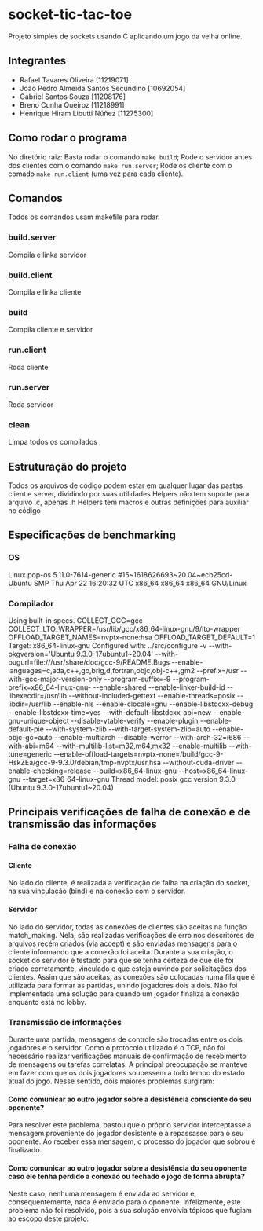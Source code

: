 # socket-tic-tac-toe
Projeto simples de sockets usando C aplicando um jogo da velha online.

## Integrantes
- Rafael Tavares Oliveira [11219071]
- João Pedro Almeida Santos Secundino [10692054]
- Gabriel Santos Souza [11208176]
- Breno Cunha Queiroz [11218991]
- Henrique Hiram Libutti Núñez [11275300]

## Como rodar o programa
No diretório raiz:
Basta rodar o comando `make build`;
Rode o servidor antes dos clientes com o comando `make run.server`;
Rode os cliente com o comado `make run.client` (uma vez para cada cliente).

## Comandos
Todos os comandos usam makefile para rodar.

### build.server
Compila e linka servidor

### build.client
Compila e linka cliente

### build
Compila cliente e servidor

### run.client
Roda cliente

### run.server
Roda servidor

### clean
Limpa todos os compilados

## Estruturação do projeto
Todos os arquivos de código podem estar em qualquer lugar das pastas client e server, dividindo por suas utilidades
Helpers não tem suporte para arquivo .c, apenas .h
Helpers tem macros e outras definições para auxiliar no código

## Especificações de benchmarking
###   OS
Linux pop-os 5.11.0-7614-generic #15~1618626693~20.04~ecb25cd-Ubuntu SMP Thu Apr 22 16:20:32 UTC  x86_64 x86_64 x86_64 GNU/Linux
###   Compilador
Using built-in specs.
COLLECT_GCC=gcc
COLLECT_LTO_WRAPPER=/usr/lib/gcc/x86_64-linux-gnu/9/lto-wrapper
OFFLOAD_TARGET_NAMES=nvptx-none:hsa
OFFLOAD_TARGET_DEFAULT=1
Target: x86_64-linux-gnu
Configured with: ../src/configure -v --with-pkgversion='Ubuntu 9.3.0-17ubuntu1~20.04' --with-bugurl=file:///usr/share/doc/gcc-9/README.Bugs --enable-languages=c,ada,c++,go,brig,d,fortran,objc,obj-c++,gm2 --prefix=/usr --with-gcc-major-version-only --program-suffix=-9 --program-prefix=x86_64-linux-gnu- --enable-shared --enable-linker-build-id --libexecdir=/usr/lib --without-included-gettext --enable-threads=posix --libdir=/usr/lib --enable-nls --enable-clocale=gnu --enable-libstdcxx-debug --enable-libstdcxx-time=yes --with-default-libstdcxx-abi=new --enable-gnu-unique-object --disable-vtable-verify --enable-plugin --enable-default-pie --with-system-zlib --with-target-system-zlib=auto --enable-objc-gc=auto --enable-multiarch --disable-werror --with-arch-32=i686 --with-abi=m64 --with-multilib-list=m32,m64,mx32 --enable-multilib --with-tune=generic --enable-offload-targets=nvptx-none=/build/gcc-9-HskZEa/gcc-9-9.3.0/debian/tmp-nvptx/usr,hsa --without-cuda-driver --enable-checking=release --build=x86_64-linux-gnu --host=x86_64-linux-gnu --target=x86_64-linux-gnu
Thread model: posix
gcc version 9.3.0 (Ubuntu 9.3.0-17ubuntu1~20.04)

## Principais verificações de falha de conexão e de transmissão das informações

### Falha de conexão

#### Cliente
No lado do cliente, é realizada a verificação de falha na criação do socket, na sua vinculação (bind) e na conexão com o servidor.
#### Servidor
No lado do servidor, todas as conexões de clientes são aceitas na função match_making. Nela, são realizadas verificações de erro nos descritores de arquivos recém criados (via accept) e são enviadas mensagens para o cliente informando que a conexão foi aceita. Durante a sua criação, o socket do servidor é testado para que se tenha certeza de que ele foi criado corretamente, vinculado e que esteja ouvindo por solicitações dos clientes.
Assim que são aceitas, as conexões são colocadas numa fila que é utilizada para formar as partidas, unindo jogadores dois a dois. Não foi implementada uma solução para quando um jogador finaliza a conexão enquanto está no lobby.
### Transmissão de informações
Durante uma partida, mensagens de controle são trocadas entre os dois jogadores e o servidor. Como o protocolo utilizado é o TCP, não foi necessário realizar verificações manuais de confirmação de recebimento de mensagens ou tarefas correlatas. A principal preocupação se manteve em fazer com que os dois jogadores soubessem a todo tempo do estado atual do jogo. Nesse sentido, dois maiores problemas surgiram:

#### Como comunicar ao outro jogador sobre a desistência consciente do seu oponente?
Para resolver este problema, bastou que o próprio servidor interceptasse a mensagem proveniente do jogador desistente e a repassasse para o seu oponente. Ao receber essa mensagem, o processo do jogador que sobrou é finalizado.
#### Como comunicar ao outro jogador sobre a desistência do seu oponente caso ele tenha perdido a conexão ou fechado o jogo de forma abrupta?
Neste caso, nenhuma mensagem é enviada ao servidor e, consequentemente, nada é enviado para o oponente. Infelizmente, este problema não foi resolvido, pois a sua solução envolvia tópicos que fugiam ao escopo deste projeto.

